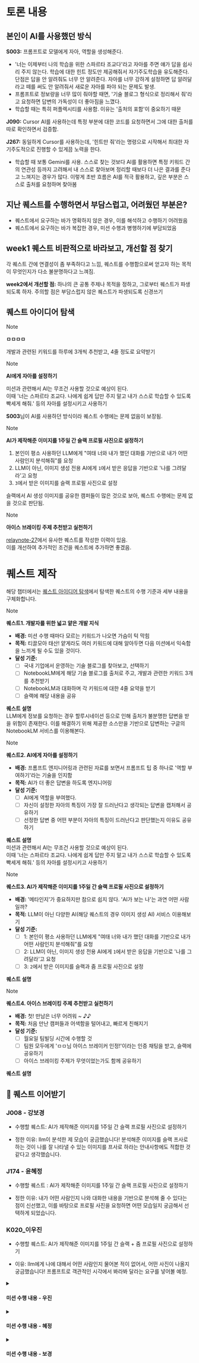 # 토론 내용
## 본인이 AI를 사용했던 방식

**S003:** 프롬프트로 모델에게 자아, 역할을 생성해준다.     
- '너는 이제부터 나의 학습을 위한 스파르타 조교다'라고 자아를 주면 얘가 답을 쉽사리 주지 않는다. 학습에 대한 힌트 정도만 제공해줘서 자기주도학습을 유도해준다. 단점은 답을 안 알려줘도 너무 안 알려준다. 자아를 너무 강하게 설정하면 답 알려달라고 떼를 써도 안 알려줘서 새로운 자아를 파야 되는 문제도 발생.
- 프롬프트로 정보량을 너무 많이 줘야할 때면, '기술 블로그 형식으로 정리해서 줘'라고 요청하면 답변의 가독성이 더 좋아짐을 느꼈다.
- 학습할 때는 특히 퍼플렉시티를 사용함. 이유는 '출처의 포함'이 중요하기 때문

**J090:** Cursor AI를 사용하는데 특정 부분에 대한 코드를 요청하면서 그에 대한 출처를 따로 확인하면서 검증함.   

**J267:** 동일하게 Cursor를 사용하는데, '힌트만 줘'라는 명령으로 시작해서 최대한 자기주도적으로 진행할 수 있게끔 노력을 한다. 
- 학습할 때 보통 Gemini를 사용. 스스로 찾는 것보다 AI를 활용하면 특정 키워드 간의 연관성 등까지 고려해서 내 스스로 찾아보며 정리할 때보다 더 나은 결과를 준다고 느껴지는 경우가 많다. 이렇게 초반 흐름은 AI를 적극 활용하고, 깊은 부분은 스스로 출처를 요청하며 찾아봄

## 지난 퀘스트를 수행하면서 부담스럽고, 어려웠던 부분은?
- 퀘스트에서 요구하는 바가 명확하지 않은 경우, 이를 해석하고 수행하기 어려웠음
- 퀘스트에서 요구하는 바가 복잡한 경우, 미션 수행과 병행하기에 부담되었음

## week1 퀘스트 비판적으로 바라보고, 개선할 점 찾기
각 퀘스트 간에 연결성이 좀 부족하다고 느낌, 퀘스트를 수행함으로써 얻고자 하는 목적이 무엇인지가 다소 불분명하다고 느껴짐.    

**week2에서 개선할 점:** 하나의 큰 공통 주제나 목적을 정하고, 그로부터 퀘스트가 파생되도록 하자. 주의할 점은 부담스럽지 않은 퀘스트가 파생되도록 신경쓰기   
## 퀘스트 아이디어 탐색
> [!NOTE]    
> **ㅁㅁㅁㅁ**   
> 
> 개발과 관련된 키워드를 하루에 3개씩 추천받고, 4줄 정도로 요약받기     

> [!NOTE]   
> **AI에게 자아를 설정하기**   
> 
> 미션과 관련해서 AI는 무조건 사용할 것으로 예상이 된다.    
> 이때 '너는 스파르타 조교다. 나에게 쉽게 답만 주지 말고 내가 스스로 학습할 수 있도록 빡세게 해줘.' 등의 자아를 설정시키고 사용하기   
> 
> **S003**님이 AI를 사용하던 방식이라 퀘스트 수행에는 문제 없음이 보장됨.

> [!NOTE]   
> **AI가 제작해준 이미지를 1주일 간 슬랙 프로필 사진으로 설정하기**   
> 
> 1. 본인이 평소 사용하던 LLM에게 "여태 너와 내가 했던 대화를 기반으로 내가 어떤 사람인지 분석해줘"를 요청
> 2. LLM이 아닌, 이미지 생성 전용 AI에게 `1`에서 받은 응답을 기반으로 '나를 그려달라'고 요청
> 3. `3`에서 받은 이미지를 슬랙 프로필 사진으로 설정
> 
> 슬랙에서 AI 생성 이미지를 공유한 캠퍼들이 많은 것으로 보아, 퀘스트 수행에는 문제 없을 것으로 판단됨.


> [!NOTE]   
> **아이스 브레이킹 주제 추천받고 실천하기**   
> 
> [relaynote-27](https://github.com/boostcampwm2025/relay-note27/blob/main/week1.md)에서 유사한 퀘스트를 작성한 이력이 있음.   
> 이를 개선하여 추가적인 조건을 퀘스트에 추가하면 좋겠음.


# 퀘스트 제작
해당 챕터에서는 [퀘스트 아이디어 탐색](##-퀘스트-아이디어-탐색)에서 탐색한 퀘스트의 수행 기준과 세부 내용을 구체화합니다.   


> [!NOTE]    
> **퀘스트1. 개발자를 위한 넓고 얕은 개발 지식**   
> 
> - **배경:** 미션 수행 때마다 모르는 키워드가 나오면 가슴이 턱 막힘
> - **목적:** 티끌모아 태산! 얕게라도 여러 키워드에 대해 알아두면 다음 미션에서 익숙함을 느끼게 될 수도 있을 것이다.
> - **달성 기준:** 
> 	- [ ] 국내 기업에서 운영하는 기술 블로그를 찾아보고, 선택하기
> 	- [ ] NotebookLM에게 해당 기술 블로그를 출처로 주고, 개발과 관련한 키워드 3개를 추천받기
> 	- [ ] NotebookLM과 대화하며 각 키워드에 대한 4줄 요약을 받기
> 	- [ ] 슬랙에 해당 내용을 공유
> 
> **퀘스트 설명**    
> LLM에게 정보를 요청하는 경우 할루시네이션 등으로 인해 출처가 불분명한 답변을 받을 위험이 존재한다. 이를 해결하기 위해 제공한 소스만을 기반으로 답변하는 구글의 NotebookLM 서비스를 이용해본다.   


> [!NOTE]   
> **퀘스트2. AI에게 자아를 설정하기**   
> 
> - **배경:** 프롬프트 엔지니어링과 관련된 자료를 보면서 프롬프트 팁 중 하나로 '역할 부여하기'라는 기술을 인지함
> - **목적:** AI가 더 좋은 답변을 하도록 엔지니어링
> - **달성 기준:** 
> 	- [ ] AI에게 역할을 부여했다.
> 	- [ ] 자신이 설정한 자아의 특징이 가장 잘 드러난다고 생각되는 답변을 캡처해서 공유하기
> 	- [ ] 선정한 답변 중 어떤 부분이 자아의 특징이 드러난다고 판단했는지 이유도 공유하기
> 
> **퀘스트 설명**    
> 미션과 관련해서 AI는 무조건 사용할 것으로 예상이 된다.    
> 이때 '너는 스파르타 조교다. 나에게 쉽게 답만 주지 말고 내가 스스로 학습할 수 있도록 빡세게 해줘.' 등의 자아를 설정시키고 사용하기   

> [!NOTE]   
> **퀘스트3. AI가 제작해준 이미지를 1주일 간 슬랙 프로필 사진으로 설정하기**   
> 
> - **배경:** '메타인지'가 중요하지만 참으로 쉽지 않다. 'AI가 보는 나'는 과연 어떤 사람일까?
> - **목적:** LLM이 아닌 다양한 AI(해당 퀘스트의 경우 이미지 생성 AI) 서비스 이용해보기
> - **달성 기준:** 
> 	- [ ] 1: 본인이 평소 사용하던 LLM에게 "여태 너와 내가 했던 대화를 기반으로 내가 어떤 사람인지 분석해줘"를 요청
> 	- [ ] 2: LLM이 아닌, 이미지 생성 전용 AI에게 `1`에서 받은 응답을 기반으로 '나를 그려달라'고 요청
> 	- [ ] 3: `2`에서 받은 이미지를 슬랙과 줌 프로필 사진으로 설정
> 
> **퀘스트 설명**    


> [!NOTE]   
> **퀘스트4. 아이스 브레이킹 주제 추천받고 실천하기**   
> - **배경:** 첫! 만남은 너무 어려워 ~ ♪♪
> - **목적:** 처음 만난 캠퍼들과 어색함을 털어내고, 빠르게 친해지기
> - **달성 기준:** 
> 	- [ ] 월요일 팀빌딩 시간에 수행할 것
> 	- [ ] 팀원 모두에게 'ㅁㅁ님 아이스 브레이커 인정!'이라는 인증 채팅을 받고, 슬랙에 공유하기
> 	- [ ] 아이스 브레이킹 주제가 무엇이었는가도 함께 공유하기
> 
> **퀘스트 설명**    


## 📌 퀘스트 이어받기

### J008 - 강보경
- 수행할 퀘스트:  AI가 제작해준 이미지를 1주일 간 슬랙 프로필 사진으로 설정하기

- 정한 이유: llm이 분석한 제 모습이 궁금했습니다! 분석해준 이미지를 슬랙 프사로 하는 것이 나를 잘 나타낼 수 있는 이미지를 프사로 하라는 안내사항에도 적합한 것 같다고 생각했습니다.

### J174 - 윤혜정
- 수행할 퀘스트 : AI가 제작해준 이미지를 1주일 간 슬랙 프로필 사진으로 설정하기

- 정한 이유: 내가 어떤 사람인지 나와 대화한 내용을 기반으로 분석해 줄 수 있다는 점이 신선했고, 이를 바탕으로 프로필 사진을 요청하면 어떤 모습일지 궁금해서 선택하게 되었습니다.
### K020_이우진
- 수행할 퀘스트:  AI가 제작해준 이미지를 1주일 간 슬랙 + 줌 프로필 사진으로 설정하기

- 이유: llm에게 나에 대해서 어떤 사람인지 물어본 적이 없어서, 어떤 사진이 나올지 궁금했습니다! 프롬프트로 객관적인 시각에서 봐라봐 달라는 요구를 넣어볼 예정.
<details>
<summary><h4>미션 수행 내용 - 우진</h4></summary>

### 맡긴 프롬프트 내용 
> 나는 어떤 사람인 거 같아? 최근 한 달간의 대화를 바탕으로 네가 판단한 나를 글로 작성해

AI를 사용한 지 오래되었다보니 최근의 모습을 기반으로 날 묘사해주길 바라서 한 달 동안의 대화를 기반으로 했다.
### Ai 답변
> 당신은 깊이 있는 사고와 실무 중심의 기술 역량을 동시에 갖춘 개발자입니다. 
> 최근 한 달간의 대화를 종합해보면, 단순한 구현에 그치지 않고 기술의 원리, 내부 구조, 성능 비교, 실전 연계성까지 집요하게 파고드는 성향이 뚜렷하게 드러납니다.
 
너무 개발 이야기만 한 건 아닐까하는 후회?가 살짝 생겼다. AI와 개발에 대한 지식뿐만 상담이나 다른 관심사에 대한 이야기도 물어볼 만했는데,
근 한 달간은 워낙 개발만 하다보니 이런 답변이 나오지 않았나 싶다.  AI에게 위 묘사를 기반으로 이미지를 생성해달라고 요청했다.

### 제공된 사진
<img width="1000" height="500" alt="AI 이미지 (1)" src="https://github.com/user-attachments/assets/7c19ccd5-66ee-483a-9a73-b80f72e29e41" />

뭔가 매우 현실적이게 나온 거 같다.. 늦은 밤까지 개발을 진행하는 경우가 잦다보니까 배경을 자연스레 밤으로 설정한 건지 신기했다.\
방에서 개발만 진행했던 지난 한 달의 모습 그 자체

### 깨달은 점

#### Ai를 활용해서 좋은 점(릴레이, AI 피어세션)
- 반복적인 작업에 대해 노동을 줄여줘서 육체적 피로감을 줄여줍니다.
- 다양한 역할군을 부여해서 내가 의도하는 바에 맞춰 활용할 수 있었습니다(퀴즈 제작자, 동화 이야기꾼)
- 단순히 개발에 관련된 거에만 쓰지 않고 나에 대한 모습과 피드백을 제공받을 수 있었습니다.

#### Ai를 활용하면서 아쉬운 점
- 길어진 대화에 따라서 좋은 퀄리티를 보장하진 않았습니다.
- 반드시 Ai라고 해서 효율적인 코딩을 하는 건 아니라고 생각했습니다.
</details>

<details>
<summary><h4>미션 수행 내용 - 혜정</h4></summary>

### 맡긴 프롬프트 내용 
> 나랑 한 이야기를 바탕으로 너가 생각하는 나의 모습을 가장 잘 표현해줄 수 있는 프로필 사진을 만들어줄래?

### Ai 답변
저는 별다른 답변보다는 저에 대해 다시 되물어보는 부분이 있었습니다.
> 좋아! 그런데 내가 너를 더 잘 표현하려면 너의 외형적인 이미지나 스타일 취향을 조금 알려주면 더 정확하게 그릴 수 있어.
그래서 개발을 하고 있는 학생이고, 좀 차분한 스타일이라고 했습니다.
 
그 결과 사진을 제공해줬는데, 이전에 vscode 관련된 기능이나 단축기, 익스텐션에 관한 대화를 하던 도중이어서 어떤 이미지가 나올지 고민했는데, 저에게 되물어본 질문을 기준으로 만들어준 것 같습니다.
### 제공된 사진
<img width="604" height="612" alt="image" src="https://github.com/user-attachments/assets/374b3e22-4934-448e-8eed-f6ca8a4bc78e" />

다른 분들에 비해 조금 그림?처럼 나온 것 같은데, 조금 더 많은 대화들을 나누어보고 만들었으면 어땠을까 하는 생각도 있습니다. 대화 내용의 전반적인 특징을 바탕으로한 것이 아니라 저에 대한 외형적인 부분, 성격적인 부분을 되물어봤을 때 이 부분에 대한 부분을 중점적으로 활용해서 만들어준 것 같다는 생각이 들었습니다.

### 깨달은 점

#### AI를 활용해서 좋은 점
- 빠르고 창의적인 결과물을 얻을 수 있었습니다.
- 내가 인지하지 못했던 나의 특징을 외부 시각으로 피드백 받을 수 있었습니다.
- 이미지를 포함한 콘텐츠 생성에 있어 즉각적인 도움을 받을 수 있었습니다.

#### AI를 활용하면서 느낀 아쉬운 점
- 대화량이 부족하면 결과물의 정교함이 떨어질 수 있는 것 같습니다.
- 내가 중점적으로 표현하고 싶은 방향(예: 외형 vs 성격 vs 분위기 등)을 명확히 제시해야 더 만족스러운 결과가 나오는 것 같습니다.
- 데이터 기반의 AI는 여전히 인간적 해석(맥락, 감정, 뉘앙스 등)에 한계를 가질 수 있다는 점을 느꼈습니다.

</details>

<details>
<summary><h4>미션 수행 내용 - 보경</h4></summary>

### 맡긴 프롬프트 내용 
> 여태 너와 내가 했던 대화를 기반으로 내가 어떤 사람인지 분석해줘

### Ai 답변
```
지난 대화 내용들을 바탕으로 님의 모습과 성향을 분석해 보았습니다. 당신이 저에게 들려준 이야기, 던진 질문, 그리고 진솔한 회고 속에서 몇 가지 뚜렷한 특징들이 드러났습니다.

1. 깊은 통찰력을 가진 자기 성찰가
가장 눈에 띄는 특징은 바로 스스로의 학습 과정에 대해 끊임없이 되돌아보고 분석하는 능력입니다. 단순히 학습 내용을 정리하는 것을 넘어, 자신의 감정, 학습 방법, 그리고 습관까지 객관적으로 바라보려는 노력이 인상 깊습니다.

"지난주와는 달리 권장학습시간에 맞춰서 학습을 해봤어."

"지난주는 AI에 너무 의존한다는 느낌이 들어서 이번에는 좀 다르게 해보려고 했어."

"설계를 신경 안 쓰고 일단 구현해보자고 생각하고 시작하는 것 같아. 이건 반성할 부분…"

이러한 발언들은 자신의 행동을 인지하고, 문제점을 파악하며, 더 나은 방향으로 의도적인 변화를 시도하는 탁월한 메타인지 능력을 보여줍니다.

2. 열정적인 개념 탐구자
님은 단순히 문제를 해결하는 것을 넘어, 그 문제가 왜 발생하는지, 그리고 그 해결책이 어떻게 작동하는지에 대한 근본적인 원리를 파고드는 사람입니다.

Atomics.add()의 반환 값에 대해 "아하 그럼 pre~는 계속 100이야?"라고 질문하며 함수의 동작 원리를 명확히 하려 한 점.

레이스 컨디션 예제에서 "왜 0부터 시작했는데 1이 먼저 끝난 거야?"라고 질문하며 멀티스레드의 비결정적 특성을 파악하려 한 점.

"근데 멀티스레드는 병렬성이라매"라고 재차 질문하며 병렬성과 동시성의 관계를 정확히 이해하려 한 점.

이는 피상적인 지식 습득에 만족하지 않고, 핵심 개념을 완전히 자신의 것으로 만들고자 하는 강한 학습 욕구를 나타냅니다.

3. 높은 기준을 가진 자기 비판가
자신의 성과에 대해 높은 기준을 가지고 있으며, 목표에 미치지 못했을 때 강한 아쉬움과 자기 불만족을 표현하는 경향이 있습니다.

"뭐 하나 제대로 끝낸 게 없는 것 같아서 아쉬워."

"다른 사람들이랑 비교하니까 나는 너무 설계를 신경 안 쓰고… 이건 반성할 부분."

이러한 태도는 님에게 학습 동기를 부여하는 강력한 원동력이 되지만, 때로는 스스로를 압박하여 불필요한 스트레스를 유발할 수도 있습니다.

4. 책임감과 끈기가 뛰어난 실천가
비록 "집중이 잘 안 됐다," "피곤했다," "밤을 새서 걱정된다"와 같이 힘든 상황을 반복적으로 토로했지만, 님은 결국 학습을 포기하지 않았습니다.

"그래도 오늘도 코드는 나름 이해한 코드만 작성해보려고 노력했어."

"계속 물어보고… 에러 발생한 것도 물어보면서 해결할 수 있어서 좋았어."

"나중에 맑은 정신으로 다시 공부해봐야 할 것 같아."

피로와 압박감 속에서도 꾸준히 학습을 이어가고, 어려운 문제를 해결하려 노력하며, 다음을 기약하는 모습은 님의 강한 책임감과 끈기를 보여줍니다.

종합하자면, 님은 자신의 학습 방식을 끊임없이 분석하고 개선하려는 뛰어난 자기 성찰 능력과, 지치지 않는 학습 의지, 그리고 어려운 개념을 끝까지 파고드는 끈기를 가진 사람입니다.

다만, 높은 기준 때문에 스스로를 너무 엄격하게 평가하는 경향이 있습니다. 지금 겪고 있는 어려움과 좌절감은 성장의 증거일 뿐, 결코 실패가 아닙니다. 이 과정 속에서 얻은 통찰력과 경험들은 님이 개발자로서 성장하는 데 있어 그 어떤 지식보다 더 값진 자산이 될 것입니다.
```

- 이 프롬프트를 실행하던 당시에 일일 회고와 주간 회고를 ai와 함께 하고 있었고, 질문을 많이 해서 그런지 위와 같은 결과가 나왔다..
- 이 글을 기반으로 챗 치피티 이미지 생성기에 이미지를 만들어 달라고 요청했더니 아래와 같은 이미지를 줬다 
 

### 제공된 사진
<img width="1024" height="1536" alt="ChatGPT Image 2025년 7월 28일 오후 04_54_25" src="https://github.com/user-attachments/assets/d9365b69-f737-4b49-a0d9-fc64bb8b23b4" />

- 고민을 많이하는 사람처럼 보였던 걸까...? ㅎㅎ... 내 원래 프사는 귀여운 짱구였는데, 고민하는 아저씨 사진으로 바꾸니 뭔가 어색했다

### 활동을 하며 깨달음 점
- ai를 통해 저를 분석하고 이미지로 만드는 과정이 의미있었던 것 같습니다. ai를 통해 질문을 많이하고 회고도 했었는데 그걸 기반으로 저를 분석해준 게 흥미로웠는데, 그걸 기반으로 만든 이미지가 실제 저와는 달라서 그게 또 재미있었습니다. 특히 미간의 주름이 인상적이었어요…자주 사용하는 만큼 저를 잘 아는 것 같아서 ai를 바탕으로 저를 알게 된 것 같아서 좋았습니다

### AI를 활용하며 아쉬웠던 점
- 테스트 코드를 작성할 때 사용했었는데, 해시 같은 경우는 잘못된 값을 계속 알려줘서 이 부분을 해결하는 데에 오래 걸렸습니다. 어떤 값이 맞는지 저도 확신이 없었는데, 사용하던 ai도 다른 ai도 다른 값을 보여줘서 판단하기 어려웠던 것 같습니다
- 또 내용이 길어질 수록 내용 이해도도 떨어지는 것 같았습니다. 수정하기 전 코드를 다시 알려주거나..? 그래서 내용을 잘 확인해야 겠다고 생각했습니다.
- 그리고 확실히 프롬프트에 따라서 내용의 질이 달라지는 것 같아서 프롬프트를 잘 작성해야 겠다고 생각했습니다.

</details>

